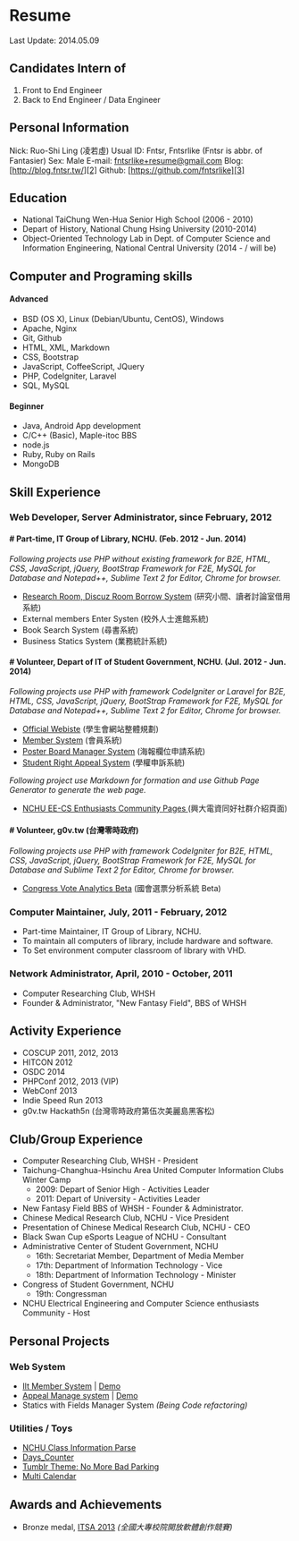 Resume 
===========
Last Update: 2014.05.09

Candidates Intern of
----------
1. Front to End Engineer
2. Back to End Engineer / Data Engineer

Personal Information
--------------------
Nick: Ruo-Shi Ling (凌若虛)
Usual ID: Fntsr, Fntsrlike (Fntsr is abbr. of Fantasier)
Sex: Male
E-mail: [fntsrlike+resume@gmail.com][1]
Blog: [http://blog.fntsr.tw/][2]
Github: [https://github.com/fntsrlike][3]

Education
--------------------
- National TaiChung Wen-Hua Senior High School (2006 - 2010)
- Depart of History, National Chung Hsing University (2010-2014)
- Object-Oriented Technology Lab in Dept. of Computer Science and Information Engineering, National Central University (2014 - / will be)

Computer and Programing skills
---------------
#### Advanced
- BSD (OS X), Linux (Debian/Ubuntu, CentOS), Windows
- Apache, Nginx
- Git, Github
- HTML, XML, Markdown
- CSS, Bootstrap
- JavaScript, CoffeeScript, JQuery
- PHP, CodeIgniter, Laravel
- SQL, MySQL

#### Beginner
- Java, Android App development
- C/C++ (Basic), Maple-itoc BBS
- node.js
- Ruby, Ruby on Rails
- MongoDB

Skill Experience
----------------
### Web Developer, Server Administrator, since February, 2012
#### # Part-time, IT Group of Library, NCHU. (Feb. 2012 - Jun. 2014)

_Following projects use PHP without existing framework for B2E, HTML, CSS, JavaScript, jQuery, BootStrap Framework for F2E, MySQL for Database and Notepad++, Sublime Text 2 for Editor, Chrome for browser._

- [Research Room, Discuz Room Borrow System][4]  (研究小間、讀者討論室借用系統)
- External members Enter Systen (校外人士進館系統)
- Book Search System (尋書系統)
- Business Statics System (業務統計系統)

#### # Volunteer, Depart of IT of Student Government, NCHU. (Jul. 2012 - Jun. 2014)

_Following projects use PHP with framework  CodeIgniter or Laravel for B2E, HTML, CSS, JavaScript, jQuery, BootStrap Framework for F2E, MySQL for Database and Notepad++, Sublime Text 2 for Editor, Chrome for browser._

- [Official Webiste][5] (學生會網站整體規劃)
- [Member System][6] (會員系統)
- [Poster Board Manager System][7] (海報欄位申請系統)
- [Student Right Appeal System][8] (學權申訴系統)

_Following project use Markdown for formation and use Github Page Generator to generate the web page._

- [NCHU EE-CS Enthusiasts Community Pages ][9] (興大電資同好社群介紹頁面)

#### # Volunteer, g0v.tw (台灣零時政府)

_Following projects use PHP with framework CodeIgniter for B2E, HTML, CSS, JavaScript, jQuery, BootStrap Framework for F2E, MySQL for Database and Sublime Text 2 for Editor, Chrome for browser._

- [Congress Vote Analytics Beta][10] (國會選票分析系統 Beta)

### Computer Maintainer, July, 2011 - February, 2012
- Part-time Maintainer, IT Group of Library, NCHU.
- To maintain all computers of library, include hardware and software.
- To Set environment computer classroom of library with VHD.

### Network Administrator, April, 2010 - October, 2011
- Computer Researching Club, WHSH
- Founder & Administrator, "New Fantasy Field", BBS of WHSH 


Activity Experience
---------------
* COSCUP 2011, 2012, 2013
* HITCON 2012
* OSDC 2014
* PHPConf 2012, 2013 (VIP)
* WebConf 2013
* Indie Speed Run 2013
* g0v.tw Hackath5n (台灣零時政府第伍次美麗島黑客松)

Club/Group Experience
---------------
* Computer Researching Club, WHSH - President
* Taichung-Changhua-Hsinchu Area United Computer Information Clubs Winter Camp
    * 2009: Depart of Senior High - Activities Leader
    * 2011: Depart of University - Activities Leader
* New Fantasy Field BBS of WHSH - Founder & Administrator.
* Chinese Medical Research Club, NCHU - Vice President
* Presentation of Chinese Medical Research Club, NCHU - CEO
* Black Swan Cup eSports League of NCHU - Consultant
* Administrative Center of Student Government, NCHU
    * 16th: Secretariat Member, Department of Media Member
    * 17th: Department of Information Technology - Vice
    * 18th: Department of Information Technology - Minister
* Congress of Student Government, NCHU
    * 19th: Congressman
* NCHU Electrical Engineering and Computer Science enthusiasts Community - Host

Personal Projects
----------------
### Web System
- [Ilt Member System][12] | [Demo][13]
- [Appeal Manage system][14] | [Demo][15]
- Statics with Fields Manager System *(Being Code refactoring)*

### Utilities / Toys
- [NCHU Class Information Parse][16]
- [Days_Counter][17]
- [Tumblr Theme: No More Bad Parking][18]
- [Multi Calendar][19]

Awards and Achievements
----------------
* Bronze medal, [ITSA 2013][20] *(全國大專校院開放軟體創作競賽)*


  [1]: mailto:fntsrlike+resume@gmail.com
  [2]: http://ilt.fntsr.tw/
  [3]: https://github.com/fntsrlike
  [4]: http://class.lib.nchu.edu.tw/lib/order.php
  [5]: http://nchusg.org
  [6]: http://ilt.nchusg.org/
  [7]: http://app.nchusg.org/poster_manager
  [8]: http://app.nchusg.org/appeal/
  [9]: http://eecsec.nchusg.org/
  [10]: https://github.com/g0v-tw-congress-vote-analytics/congress-vote-analytics-beta
  [11]: http://congress-vote-analytics.herokuapp.com/
  [12]: https://github.com/fntsrlike/ilts_laravel
  [13]: http://ilt.fntsr.tw/
  [14]: https://github.com/fntsrlike/appeal_system
  [15]: http://appeal.fntsr.tw/
  [16]: https://github.com/fntsrlike/nchu_class_parse
  [17]: https://github.com/fntsrlike/Days_Counter
  [18]: https://github.com/fntsrlike/tumblr_theme
  [19]: https://github.com/fntsrlike/multi-calendar
  [20]: http://osc.csie.ncku.edu.tw/2013/time.php